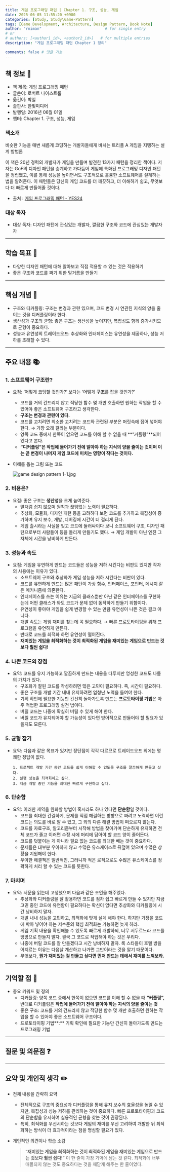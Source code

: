 ```yaml
---
title: 게임 프로그래밍 패턴 | Chapter 1. 구조, 성능, 게임
date: 2025-06-05 11:55:20 +0900
categories: [Study, Study\Game-Pattern]
tags: [Game Development, Architecture, Design Pattern, Book Note]
author: "rniman"                            # for single entry
# or
# authors: [<author1_id>, <author2_id>]   # for multiple entries
description: "게임 프로그래밍 패턴 Chapter 1 정리"

comments: false # 댓글 기능
---
```


## 책 정보 📖 

- 책 제목: 게임 프로그래밍 패턴
- 글쓴이: 로버트 나이스트롬
- 옮긴이: 박일
- 출판사: 한빛미디어
- 발행일: 2016년 06월 01일 
- 챕터: Chapter 1. 구조, 성능, 게임

### 책소개
비슷한 기능을 매번 새롭게 코딩하는 개발자들에게 바치는
트리플 A 게임을 지탱하는 설계 방법론

이 책은 20년 경력의 개발자가 게임을 만들며 발견한 13가지 패턴을 정리한 책이다. 저자는 GoF의 디자인 패턴을 승계하고 가다듬어 게임에 특화된 프로그래밍 디자인 패턴을 정립했고, 이를 통해 성능을 높이면서도 구조적으로 훌륭한 소프트웨어를 설계하는 법을 알려준다. 이 패턴들은 당신의 게임 코드를 더 깨끗하고, 더 이해하기 쉽고, 무엇보다 더 빠르게 만들어줄 것이다.

* 출처 : [게임 프로그래밍 패턴 - YES24](https://www.yes24.com/Product/Goods/27767709)

### 대상 독자
- 대상 독자: 디자인 패턴에 관심있는 개발자, 깔끔한 구조와 코드에 관심있는 개발자자

---

## 학습 목표 🎯
- 다양한 디자인 패턴에 대해 알아보고 직접 적용할 수 있는 것은 적용하기
- 좋은 구조와 코드를 짜기 위한 밑거름을 만들기

---

## 핵심 개념 🧩

- 구조와 디커플링: 구조는 변경과 관련 있으며, 코드 변경 시 연관된 지식의 양을 줄이는 것을 디커플링이라 한다.
- 생산성과 구조의 균형: 좋은 구조는 생산성을 높이지만, 복잡성도 함께 증가시키므로 균형이 중요하다.
- 성능과 유연성의 트레이드오프: 추상화와 인터페이스는 유연성을 제공하나, 성능 저하를 초래할 수 있다.

---

## 주요 내용 📚

### 1. 소프트웨어 구조란?

- 요점: ‘어떻게 코딩할 것인가?’ 보다는 ‘어떻게 **구조**를 잡을 것인가?’
    - 코드를 거의 건드리지 않고 적당한 함수 몇 개만 호출하면 원하는 작업을 할 수 있어야 좋은 소프트웨어 구조라고 생각한다.
    - **구조는 변경과 관련이 있다.**
    - 코드를 고치려면 최소한 고치려는 코드와 관련된 부분은 머릿속에 집어 넣어야 한다. → 가장 오래 걸리는 부분이다.
    - 양쪽 코드 중에서 한쪽이 없으면 코드를 이해 할 수 없을 때 **“커플링”**되어 있다고 본다.
    - **“디커플링”은 작업에 들어가기 전에 알아야 하는 지식의 양을 줄이는 것이며 이는 곧 변경이 나머지 게임 코드에 미치는 영향이 작다는 것이다.**
- 이해를 돕는 그림 또는 코드
    
    ![game design pattern 1-1.jpg](assets/img/Book/Game-Pattern/game_design_pattern_1-1.jpg)
    

### 2. 비용은?

- 요점: 좋은 구조는 **생산성**을 크게 높여준다.
    - 말처럼 쉽지 않으며 원칙과 끊임없는 노력이 필요하다.
    - 추상화, 모듈화, 디자인 패턴 등을 고려하다 보면 코드를 추가하고 복잡성이 증가하며 유지 보수, 개발 ,디버깅에 시간이 더 걸리게 된다.
    - 게임 출시라는 사실을 잊고 코드에 둘러싸이다 보니 소프트웨어 구조, 디자인 패턴으로부터 사람들이 등을 돌리게 만들기도 했다. → 게임 개발이 아닌 엔진 그 자체에 시간을 낭비하게 만든다.

### 3. 성능과 속도

- 요점: 게임을 유연하게 만드는 코드들은 성능을 저하 시킨다는 비판도 있지만 각자의 사용에는 이유가 있다.
    - 소프트웨어 구조와 추상화가 게임 성능을 저하 시킨다는 비판이 있다.
    - 코드를 유연하게 만드는 많은 패턴이 가상 함수, 인터페이스, 포인터, 메시지 같은 메커니즘에 의존한다.
    - 인터페이스를 쓰는 이유는 지금의 클래스뿐만 아닌 같은 인터페이스를 구현하는데 어떤 클래스가 와도 코드가 문제 없이 동작하게 만들기 위함이다.
    - 유연성이 좋아야 게임을 쉽게 변경할 수 있는 만큼 유연성이 나쁜 것은 결코 아니다.
    - 개발 속도는 게임 재미를 찾는데 꼭 필요하다. → 빠른 프로토타이핑을 위해 프로그램을 유연하게 만든다.
    - 반대로 코드를 최적화 하면 유연성이 떨어진다.
    - **재미있는 게임을 최적화하는 것이 최적화된 게임을 재미있는 게임으로 만드는 것보다 훨씬 쉽다!**

### 4. 나쁜 코드의 장점

- 요약: 코드를 유지 가능하고 깔끔하게 만드는 내용을 다루지만 엉성한 코드도 나름의 가치가 있다.
    - 구조화가 잘된 코드를 작성하려면 많은 고민이 필요하다. 즉, 시간이 필요하다.
    - 좋은 구조를 개발 기간 내내 유지하려면 엄청난 노력을 들여야 한다.
    - 기획 확인에 필요한 기능만 간신히 돌아가도록 만드는 **프로토타이핑 기법**은 아주 적법한 프로그래밍 실천 법이다.
    - 버릴 코드는 나중에 확실히 버릴 수 있게 해야 한다.
    - 버릴 코드가 유지되어야 할 가능성이 있다면 방어적으로 만들어야 할 필요가 있을지도 모른다.

### 5. 균형 잡기

- 요약:  다음과 같은 목표가 있지만 장단점이 각각 다르므로 트레이드오프 외에는 명쾌한 정답이 없다.
    
    ```
    1. 프로젝트 개발 기간 동안 코드를 쉽게 이해할 수 있도록 구조를 깔끔하게 만들고 싶다.
    2. 실행 성능을 최적화하고 싶다.
    3. 지금 개발 중인 기능을 최대한 빠르게 구현하고 싶다.
    ```
    

### 6. 단순함

- 요약: 이러한 제약을 완화할 방법이 혹시라도 하나 있다면 **단순함**일 것이다.
    - 코드를 최대한 간결하게, 문제를 직접 해결하는 방향으로 짜려고 노력하면 이런 코드는 의도를 바로 알 수 있고, 그 외의 다른 해결 방법이 떠오르지 않는다.
    - 코드를 자료구조, 알고리즘부터 시작해 방법을 찾아가며 단순하게 유지하면 전체 코드가 줄고 이러면 수정 시에 머리에 담아야 할 코드 양이 줄어든다.
    - 코드를 덧붙이는 게 아니라 필요 없는 코드를 최대한 빼는 것이 중요하다.
    - 문제들은 대부분 우아하지 않고 수많은 유스케이스로 뒤덮여 있으며 수많은 상황을 지원해야 한다.
    - 우아한 해결책은 일반적인, 그러니까 적은 로직으로도 수많은 유스케이스를 정확하게 처리 할 수 있는 코드를 뜻한다.

### 7. 마치며

- 요약: 서문을 읽는데 고생했으며 다음과 같은 조언을 해주었다.
    - 추상화와 디커플링을 잘 활용하면 코드를 점차 쉽고 빠르게 만들 수 있지만 지금 고민 중인 코드에 유연함이 필요하다는 확신이 없다면 추상화와 디커플링에 시간 낭비하지 말자.
    - 개발 내내 성능을 고민하고, 최적화에 맞게 설계 해야 한다. 하지만 가정을 코드에 박아 넣어야 하는 저수준의 핵심 최적화는 가능하면 늦게 하라.
    - 게임 기획 내용을 확인해볼 수 있도록 빠르게 개발하되, 너무 서두르느라 코드를 엉망으로 만들지 말자. 결국 그 코드로 작업해야 하는 것은 우리다.
    - 나중에 버릴 코드를 잘 만들겠다고 시간 낭비하지 말자. 록 스타들이 호텔 방을 어지르는 이유는 다음날 계산하고 나가면 그만이라는 것을 알기 때문이다.
    - 무엇보다, **뭔가 재미있는 걸 만들고 싶다면 먼저 만드는 데에서 재미를 느껴보라.**

---

## 기억할 점 🔖

- 중요 키워드 및 정의
    - 디커플링: 양쪽 코드 중에서 한쪽이 없으면 코드를 이해 할 수 없을 때 **“커플링”,** 반대로 디커플링은 **작업에 들어가기 전에 알아야 하는 지식의 양을 줄이는 것**
    - 좋은 구조: 코드를 거의 건드리지 않고 적당한 함수 몇 개만 호출하면 원하는 작업을 할 수 있어야 좋은 소프트웨어 구조이다.
    - 프로토타이핑 기법**:** 기획 확인에 필요한 기능만 간신히 돌아가도록 만드는 프로그래밍 기법

---

## 질문 및 의문점 ❓

---

## 요약 및 개인적 생각 ✏️

- 전체 내용을 간략히 요약
    - 전체적으로 구조의 중요성과 디커플링을 통해 유지 보수의 효율성을 높일 수 있지만, 복잡성과 성능 저하를 관리하는 것이 중요하다. 빠른 프로토타이핑과 코드의 단순함을 유지하여 실용적인 균형을 찾는 것이 권장된다.
    - 특히, 최적화를 우선시하는 것보다 게임의 재미를 우선 고려하여 개발한 뒤 최적화하는 방식이 더 효과적이라는 점을 명심할 필요가 있다.
- 개인적인 의견이나 학습 소감
    
    > “**재미있는 게임을 최적화하는 것이 최적화된 게임을 재미있는 게임으로 만드는 것보다 훨씬 쉽다!**” 이 한 줄이 가장 기억에 남는 것 같다. 최적화에 너무 매몰되지 않는 것도 중요하다는 것을 깨닫게 해주는 한 줄이었다.
    > 

